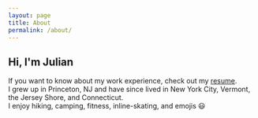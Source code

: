 ```yaml
---
layout: page
title: About
permalink: /about/
---
```


## Hi, I'm Julian

If you want to know about my work experience, check out my [resume](/resume).  
I grew up in Princeton, NJ and have since lived in New York City, Vermont, the Jersey Shore, and Connecticut.  
I enjoy hiking, camping, fitness, inline-skating, and emojis :smiley:
